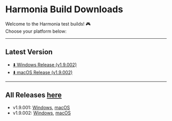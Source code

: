 # Harmonia Build Downloads

Welcome to the Harmonia test builds! 🎮  
Choose your platform below:

---

## Latest Version

- [⬇️ Windows Release (v1.9.002)](https://github.com/Otter-Raft/Harmonia_build/releases/tag/v1.9.002w)  
- [⬇️ macOS Release (v1.9.002)](https://github.com/Otter-Raft/Harmonia_build/releases/tag/v1.9.002m)

---

## All Releases [here](https://github.com/Otter-Raft/Harmonia_build/releases)
- v1.9.001: [Windows](https://github.com/Otter-Raft/Harmonia_build/releases/tag/v1.9.001w), [macOS](https://github.com/Otter-Raft/Harmonia_build/releases/tag/v1.9.001m)
- v1.9.002: [Windows](https://github.com/Otter-Raft/Harmonia_build/releases/tag/v1.9.002w), [macOS](https://github.com/Otter-Raft/Harmonia_build/releases/tag/v1.9.002m)
